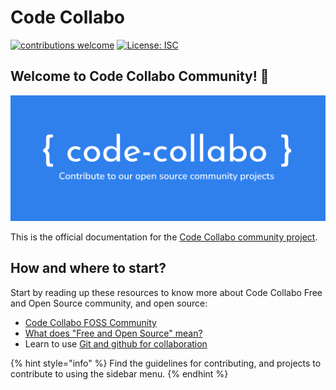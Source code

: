 # Code Collabo

[![contributions welcome](https://camo.githubusercontent.com/f5054ffcd4245c10d3ec85ef059e07aacf787b560f83ad4aec2236364437d097/68747470733a2f2f696d672e736869656c64732e696f2f62616467652f636f6e747269627574696f6e732d77656c636f6d652d627269676874677265656e2e7376673f7374796c653d666c6174)](https://code-collabo.gitbook.io/doc/collabo-guidelines/contributing) [![License: ISC](https://camo.githubusercontent.com/6628d684513422b8b959d29bcd415e41812e297c5e3422437556c6b23c533bf3/68747470733a2f2f696d672e736869656c64732e696f2f62616467652f4c6963656e73652d4953432d626c75652e737667)](https://github.com/code-collabo/doc)

## Welcome to Code Collabo Community! 🙌

![Code Collabo header image](.gitbook/assets/code-collabo-header-img.png)

This is the official documentation for the [Code Collabo community project](https://github.com/code-collabo). 

## How and where to start?
Start by reading up these resources to know more about Code Collabo Free and Open Source community, and open source:
- [Code Collabo FOSS Community](https://code-collabo.hashnode.dev/what-is-code-collabo-and-who-is-it-for)
- [What does "Free and Open Source" mean?](https://code-collabo.hashnode.dev/what-does-free-and-open-source-mean)
- Learn to use [Git and github for collaboration](https://obiagba-mary.gitbook.io/git-and-github-training)

{% hint style="info" %} Find the guidelines for contributing, and projects to contribute to using the sidebar menu. {% endhint %}
